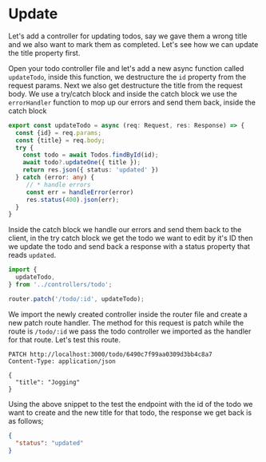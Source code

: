 # Update

Let's add a controller for updating todos, say we gave them a wrong title and we also want to mark them as completed. Let's see how we can update the title property first. 

Open your todo controller file and let's add a new async function called `updateTodo`, inside this function, we destructure the `id` property from the request params. Next we also get destructure the title from the request body. We use a try/catch block and inside the catch block we use the `errorHandler` function to mop up our errors and send them back, inside the catch block

```typescript
export const updateTodo = async (req: Request, res: Response) => {
  const {id} = req.params;
  const {title} = req.body;
  try {
    const todo = await Todos.findById(id);
    await todo?.updateOne({ title });
    return res.json({ status: 'updated' })
  } catch (error: any) {
     // * handle errors
     const err = handleError(error)
     res.status(400).json(err);
  }
}

```

Inside the catch block we handle our errors and send them back to the client, in the try catch block we get the todo we want to edit by it's ID then we update the todo and send back a response with a status property that reads `updated`.

```typescript
import { 
  updateTodo,
} from '../controllers/todo';

router.patch('/todo/:id', updateTodo);
```

We import the newly created controller inside the router file and create a new patch route handler. The method for this request is patch while the route is `/todo/:id` we pass the todo controller we imported as the handler for that route. Let's test this route.


```http
PATCH http://localhost:3000/todo/6490c7f99aa0309d3bb4c8a7
Content-Type: application/json

{
  "title": "Jogging"
}
```

Using the above snippet to the test the endpoint with the id of the todo we want to create and the new title for that todo, the response we get back is as follows;

```json
{
  "status": "updated"
}
```